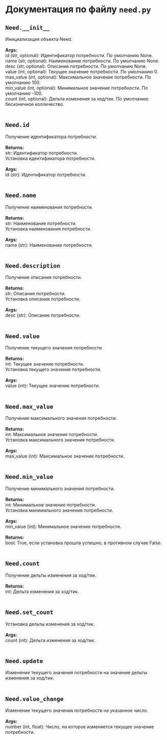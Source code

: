 # Документация по файлу `need.py`

## `Need.__init__`<br>
Инициализация объекта Need.<br>
<br>
**Args:**<br>
id (str, optional): Идентификатор потребности. По умолчанию None.<br>
name (str, optional): Наименование потребности. По умолчанию None.<br>
desc (str, optional): Описание потребности. По умолчанию None.<br>
value (int, optional): Текущее значение потребности. По умолчанию 0.<br>
max_value (int, optional): Максимальное значение потребности. По умолчанию 100.<br>
min_value (int, optional): Минимальное значение потребности. По умолчанию -100.<br>
count (int, optional): Дельта изменения за ход/тик. По умолчанию бесконечное колличество.<br>
<br>
## `Need.id`<br>
Получение идентификатора потребности.<br>
<br>
**Returns:**<br>
str: Идентификатор потребности.<br>
Установка идентификатора потребности.<br>
<br>
**Args:**<br>
id (str): Идентификатор потребности.<br>
<br>
## `Need.name`<br>
Получение наименования потребности.<br>
<br>
**Returns:**<br>
str: Наименование потребности.<br>
Установка наименования потребности.<br>
<br>
**Args:**<br>
name (str): Наименование потребности.<br>
<br>
## `Need.description`<br>
Получение описания потребности.<br>
<br>
**Returns:**<br>
str: Описание потребности.<br>
Установка описания потребности.<br>
<br>
**Args:**<br>
desc (str): Описание потребности.<br>
<br>
## `Need.value`<br>
Получение текущего значения потребности.<br>
<br>
**Returns:**<br>
int: Текущее значение потребности.<br>
Установка текущего значения потребности.<br>
<br>
**Args:**<br>
value (int): Текущее значение потребности.<br>
<br>
## `Need.max_value`<br>
Получение максимального значения потребности.<br>
<br>
**Returns:**<br>
int: Максимальное значение потребности.<br>
Установка максимального значения потребности.<br>
<br>
**Args:**<br>
max_value (int): Максимальное значение потребности.<br>
<br>
## `Need.min_value`<br>
Получение минимального значения потребности.<br>
<br>
**Returns:**<br>
int: Минимальное значение потребности.<br>
Установка минимального значения потребности.<br>
<br>
**Args:**<br>
min_value (int): Минимальное значение потребности.<br>
<br>
**Returns:**<br>
bool: True, если установка прошла успешно, в противном случае False.<br>
<br>
## `Need.count`<br>
Получение дельты изменения за ход/тик.<br>
<br>
**Returns:**<br>
int: Дельта изменения за ход/тик.<br>
<br>
## `Need.set_count`<br>
Установка дельты изменения за ход/тик.<br>
<br>
**Args:**<br>
count (int): Дельта изменения за ход/тик.<br>
<br>
## `Need.update`<br>
Изменение текущего значения потребности на значение дельты изменения за ход/тик.<br>
<br>
## `Need.value_change`<br>
Изменение текущего значения потребности на указанное число.<br>
<br>
**Args:**<br>
number (int, float): Число, на которое изменяется текущее значение потребности.<br>
<br>
